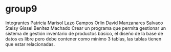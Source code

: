 # group9
Integrantes
Patricia Marisol Lazo Campos
Orlin David Manzanares Salvaco
Steisy Gissel Benítez Machado
Crear un programa que permita gestionar un sistema de gestión inventario de productos básico,
el diseño de la base de datos es libre pero debe contener como mínimo 3 tablas, las tablas tienen que estar relacionadas.
